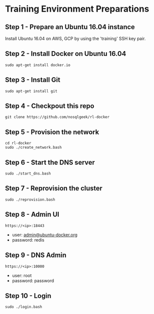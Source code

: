 # Training Environment Preparations

## Step 1 - Prepare an Ubuntu 16.04 instance

Install Ubuntu 16.04 on AWS, GCP by using the 'training' SSH key pair.


## Step 2 - Install Docker on Ubuntu 16.04

```
sudo apt-get install docker.io
```

## Step 3 - Install Git

```
sudo apt-get install git
```

## Step 4 - Checkpout this repo

```
git clone https://github.com/nosqlgeek/rl-docker
```

## Step 5 - Provision the network

```
cd rl-docker
sudo ./create_network.bash
```

## Step 6 - Start the DNS server

```
sudo ./start_dns.bash
```

## Step 7 - Reprovision the cluster

```
sudo ./reprovision.bash
```

## Step 8 - Admin UI

```
https://<ip>:18443
```

* user: admin@ubuntu-docker.org
* password: redis

## Step 9 - DNS Admin

```
https://<ip>:10000
```

* user: root
* password: password

## Step 10 - Login

```
sudo ./login.bash
```
